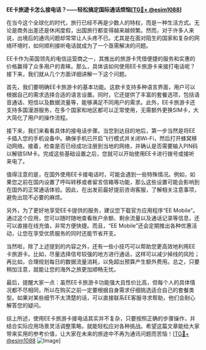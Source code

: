 **EE卡旅遊卡怎么接电话？——轻松搞定国际通话烦恼[[TG💪+ @esim1088](https://t.me/s/esim1088)]**

在当今这个全球化的时代，旅行已经不再是少数人的特权，而是一种生活方式。无论是商务出差还是休闲度假，出国旅行都变得越来越频繁。然而，对于许多人来说，出境后的通讯问题却常常让人头疼不已。尤其是在面对陌生的国家和复杂的网络环境时，如何顺利接听电话就成为了一个亟需解决的问题。

EE卡作为英国领先的电信运营商之一，其推出的旅游卡凭借便捷的服务和实惠的价格赢得了众多用户的青睐。那么，具体该如何使用EE卡旅游卡来接打电话呢？接下来，我们就从几个方面详细讲解一下这个问题。

首先，我们要明确EE卡旅游卡的基本功能。这款卡支持多种语言界面，用户可以根据自己的需求选择合适的语言设置。同时，它还提供了丰富的套餐选项，包括语音通话、短信以及数据流量等，能够满足不同用户的需求。此外，EE卡旅游卡还支持多国漫游服务，在多个国家和地区都可以正常使用，无需额外更换SIM卡，大大简化了用户的操作流程。

接下来，我们来看看具体的接电话步骤。当您到达目的地后，第一步当然是将EE卡插入您的手机设备中。确保手机已开启飞行模式并关闭Wi-Fi，然后打开蜂窝移动网络。接着，检查是否已经成功注册到当地的网络，并确认是否需要输入PIN码以解锁SIM卡。完成这些基础设置之后，您就可以开始使用EE卡进行拨号或接听来电了。

值得注意的是，在国外使用EE卡接电话时，可能会遇到一些特殊情况。例如，如果您之前在国内设置了呼叫转移或者留言信箱等功能，那么这些设置可能会影响到在国外的正常通话体验。因此，在出发前最好提前咨询客服，了解相关注意事项，避免出现不必要的麻烦。

另外，为了更好地享受EE卡提供的服务，建议您下载官方应用程序“EE Mobile”。通过这个应用，您可以随时随地查看账户余额、剩余流量以及通话记录等信息，还可以直接在线充值，非常方便快捷。而且，“EE Mobile”还会定期推出各种优惠活动，让您在享受优质服务的同时还能节省开支。

当然啦，除了上述提到的内容之外，还有一些小技巧可以帮助您更高效地利用EE卡旅游卡。比如，尽量选择信号较强的地方进行通话，这样可以减少掉线的风险；再比如，合理规划每日的数据流量消耗，以免超出预算产生额外费用。总之，只要稍加注意，就能让您的海外之旅更加顺畅无忧。

最后，提醒大家一点：虽然EE卡旅游卡功能强大且性价比高，但每个人的具体情况都不尽相同，所以在购买之前一定要根据自身需求仔细挑选适合自己的套餐类型。如果对某些细节不太清楚的话，可以直接联系EE客服寻求帮助，他们会耐心解答您的疑问。

综上所述，使用EE卡旅游卡接电话其实并不复杂，只要按照正确的步骤操作，并结合实际应用场景灵活调整策略，就能轻松应对各种挑战。希望这篇文章能给大家带来实用的参考价值，让大家在未来的旅途中不再为通讯问题而苦恼！[[TG💪+ @esim1088](https://t.me/s/esim1088) ![Image](https://i.postimg.cc/4NQfJmqS/Snipaste-2025-05-13-00-14-12.png)]
